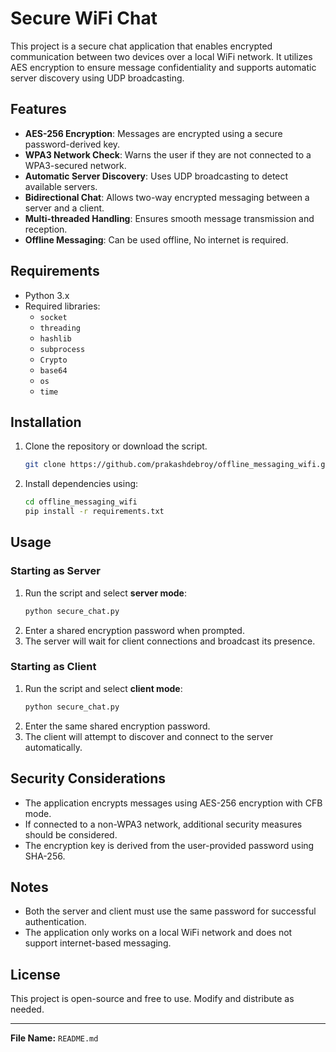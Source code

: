 # Secure WiFi Chat

This project is a secure chat application that enables encrypted communication between two devices over a local WiFi network. It utilizes AES encryption to ensure message confidentiality and supports automatic server discovery using UDP broadcasting.

## Features
- **AES-256 Encryption**: Messages are encrypted using a secure password-derived key.
- **WPA3 Network Check**: Warns the user if they are not connected to a WPA3-secured network.
- **Automatic Server Discovery**: Uses UDP broadcasting to detect available servers.
- **Bidirectional Chat**: Allows two-way encrypted messaging between a server and a client.
- **Multi-threaded Handling**: Ensures smooth message transmission and reception.
- **Offline Messaging**: Can be used offline, No internet is required.

## Requirements
- Python 3.x
- Required libraries:
  - `socket`
  - `threading`
  - `hashlib`
  - `subprocess`
  - `Crypto` 
  - `base64`
  - `os`
  - `time`

## Installation
1. Clone the repository or download the script.
   ```bash
   git clone https://github.com/prakashdebroy/offline_messaging_wifi.git
   ```
2. Install dependencies using:
   ```bash
   cd offline_messaging_wifi
   pip install -r requirements.txt
   ```

## Usage
### Starting as Server
1. Run the script and select **server mode**:
   ```bash
   python secure_chat.py
   ```
2. Enter a shared encryption password when prompted.
3. The server will wait for client connections and broadcast its presence.

### Starting as Client
1. Run the script and select **client mode**:
   ```bash
   python secure_chat.py
   ```
2. Enter the same shared encryption password.
3. The client will attempt to discover and connect to the server automatically.

## Security Considerations
- The application encrypts messages using AES-256 encryption with CFB mode.
- If connected to a non-WPA3 network, additional security measures should be considered.
- The encryption key is derived from the user-provided password using SHA-256.

## Notes
- Both the server and client must use the same password for successful authentication.
- The application only works on a local WiFi network and does not support internet-based messaging.

## License
This project is open-source and free to use. Modify and distribute as needed.

---
**File Name:** `README.md`

